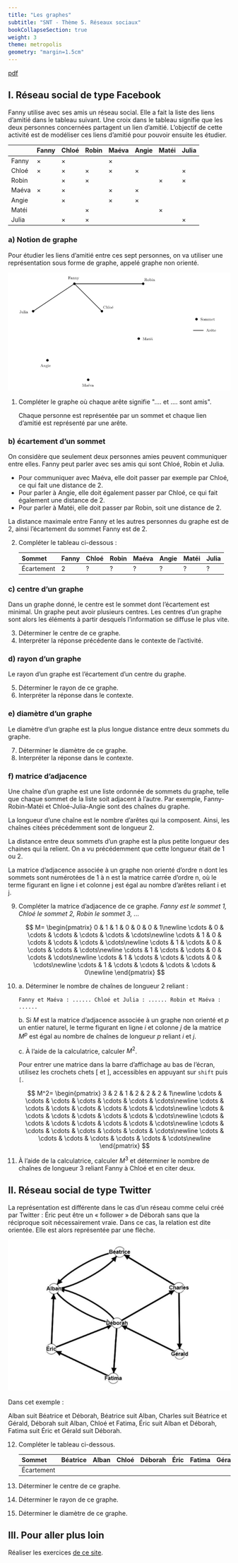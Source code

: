 ```yaml
---
title: "Les graphes"
subtitle: "SNT - Thème 5. Réseaux sociaux"
bookCollapseSection: true
weight: 3
theme: metropolis
geometry: "margin=1.5cm"
---
```


[pdf](./3_graphes.pdf)

## I. Réseau social de type Facebook

Fanny utilise avec ses amis un réseau social. Elle a fait la liste des liens d’amitié dans le tableau suivant. Une croix dans le tableau signifie que les deux personnes concernées partagent un lien d’amitié. L’objectif de cette activité est de modéliser ces liens d’amitié pour pouvoir ensuite les étudier.

|       | Fanny | Chloé | Robin | Maéva | Angie | Matéi | Julia |
| ----- | ----- | ----- | ----- | ----- | ----- | ----- | ----- |
| Fanny | ×     | ×     |       | ×     |       |       |       |
| Chloé | ×     | ×     | ×     | ×     | ×     |       | ×     |
| Robin |       | ×     | ×     |       |       | ×     | ×     |
| Maéva | ×     | ×     |       | ×     | ×     |       |       |
| Angie |       | ×     |       | ×     | ×     |       |       |
| Matéi |       |       | ×     |       |       | ×     |       |
| Julia |       | ×     | ×     |       |       |       | ×     |

### a) Notion de graphe

Pour étudier les liens d’amitié entre ces sept personnes, on va utiliser une représentation sous forme de graphe, appelé graphe non orienté.

![Amitiés](./2024-07-14-160120_724x384_scrot.png)

1. Compléter le graphe où chaque arête signifie ".... et .... sont amis".

   Chaque personne est représentée par un sommet et chaque lien d’amitié est représenté par une arête.

### b) écartement d’un sommet

On considère que seulement deux personnes amies peuvent communiquer entre elles. Fanny peut parler avec ses amis qui sont Chloé, Robin et Julia.

- Pour communiquer avec Maéva, elle doit passer par exemple par Chloé, ce qui fait une distance de 2.
- Pour parler à Angie, elle doit également passer par Chloé, ce qui fait également une distance de 2.
- Pour parler à Matéi, elle doit passer par Robin, soit une distance de 2.

La distance maximale entre Fanny et les autres personnes du graphe est de 2, ainsi l’écartement du sommet Fanny est de 2.

2. Compléter le tableau ci-dessous :

   | Sommet     | Fanny | Chloé | Robin | Maéva | Angie | Matéi | Julia |
   | ---------- | ----- | ----- | ----- | ----- | ----- | ----- | ----- |
   | Écartement | 2     | ?     | ?     | ?     | ?     | ?     | ?     |

### c) centre d’un graphe

Dans un graphe donné, le centre est le sommet dont l’écartement est minimal. Un graphe peut avoir plusieurs centres. Les centres d’un graphe sont alors les éléments à partir desquels l’information se diffuse le plus vite.

3. Déterminer le centre de ce graphe.
4. Interpréter la réponse précédente dans le contexte de l’activité.

### d) rayon d’un graphe

Le rayon d’un graphe est l’écartement d’un centre du graphe.

5. Déterminer le rayon de ce graphe.
6. Interpréter la réponse dans le contexte.

### e) diamètre d’un graphe

Le diamètre d’un graphe est la plus longue distance entre deux sommets du graphe.

7. Déterminer le diamètre de ce graphe.
8. Interpréter la réponse dans le contexte.

### f) matrice d’adjacence

Une chaîne d’un graphe est une liste ordonnée de sommets du graphe, telle que chaque sommet de la liste soit adjacent à l’autre. Par exemple, Fanny-Robin-Matéi et Chloé-Julia-Angie sont des chaînes du graphe.

La longueur d’une chaîne est le nombre d’arêtes qui la composent. Ainsi, les chaînes citées précédemment sont de longueur 2.

La distance entre deux sommets d’un graphe est la plus petite longueur des chaines qui la relient. On a vu précédemment que cette longueur était de 1 ou 2.

La matrice d’adjacence associée à un graphe non orienté d’ordre n dont les sommets sont numérotées de 1 à n est la matrice carrée d’ordre n, où le terme figurant en ligne i et colonne j est égal au nombre d’arêtes reliant i et j.

9.  Compléter la matrice d’adjacence de ce graphe.
    _Fanny est le sommet 1, Chloé le sommet 2, Robin le sommet 3, ..._

    $$
    M=
    \begin{pmatrix}
    0       & 1 & 1         & 0         & 0      & 0      & 1\newline
    \cdots  & 0 & \cdots    & \cdots    & \cdots & \cdots & \cdots\newline
    \cdots  & 1 & 0         & \cdots    & \cdots & \cdots & \cdots\newline
    \cdots  & 1 & \cdots    & 0         & \cdots & \cdots & \cdots\newline
    \cdots  & 1 & \cdots    & \cdots    & 0      & \cdots & \cdots\newline
    \cdots  & 1 & \cdots    & \cdots    & \cdots & 0      & \cdots\newline
    \cdots  & 1 & \cdots    & \cdots    & \cdots & \cdots & 0\newline
    \end{pmatrix}
    $$

10. a. Déterminer le nombre de chaînes de longueur 2 reliant :

        Fanny et Maéva : ...... Chloé et Julia : ...... Robin et Maéva : ......

    b. Si $M$ est la matrice d’adjacence associée à un graphe non orienté et $p$ un entier naturel, le terme figurant en ligne $i$ et colonne $j$ de la matrice $M^p$ est égal au nombre de chaînes de longueur $p$ reliant $i$ et $j$.

    c. À l’aide de la calculatrice, calculer $M^2$.

    Pour entrer une matrice dans la barre d’affichage au bas de l’écran, utilisez les crochets chets $[$ et $]$, accessibles en appuyant sur `shift` puis `[`.

    $$
    M^2=
    \begin{pmatrix}
     3       & 2      & 1         & 2         & 2      & 2      & 1\newline
     \cdots  & \cdots & \cdots    & \cdots    & \cdots & \cdots & \cdots\newline
     \cdots  & \cdots & \cdots    & \cdots    & \cdots & \cdots & \cdots\newline
     \cdots  & \cdots & \cdots    & \cdots    & \cdots & \cdots & \cdots\newline
     \cdots  & \cdots & \cdots    & \cdots    & \cdots & \cdots & \cdots\newline
     \cdots  & \cdots & \cdots    & \cdots    & \cdots & \cdots & \cdots\newline
     \cdots  & \cdots & \cdots    & \cdots    & \cdots & \cdots & \cdots\newline
    \end{pmatrix}
    $$

11. À l’aide de la calculatrice, calculer $M^3$ et déterminer le nombre de chaînes de longueur 3 reliant Fanny à Chloé et en citer deux.

## II. Réseau social de type Twitter

La représentation est différente dans le cas d’un réseau comme celui créé par Twitter : Éric peut être un « follower » de Déborah sans que la réciproque soit nécessairement vraie. Dans ce cas, la relation est dite orientée. Elle est alors représentée par une flèche.

![Amitiés](./2024-07-14-160139_662x449_scrot.png)

Dans cet exemple :

Alban suit Béatrice et Déborah, Béatrice suit Alban, Charles suit Béatrice et Gérald, Déborah suit Alban, Chloé et Fatima, Éric suit Alban et Déborah, Fatima suit Éric et Gérald suit Déborah.

12. Compléter le tableau ci-dessous.

    | Sommet     | Béatrice | Alban | Chloé | Déborah | Éric | Fatima | Gérald |
    | ---------- | -------- | ----- | ----- | ------- | ---- | ------ | ------ |
    | Écartement |          |       |       |         |      |        |        |

13. Déterminer le centre de ce graphe.
14. Déterminer le rayon de ce graphe.
15. Déterminer le diamètre de ce graphe.

## III. Pour aller plus loin

Réaliser les exercices [de ce site](https://www.infoforall.fr/act/snt/graphes-et-liaisons-sociales/).
